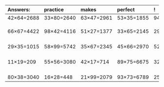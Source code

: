 | Answers: | practice | makes | perfect | ! |
| :--- | :--- | :--- | :--- | :--- |
| 42×64=2688 | 33×80=2640 | 63×47=2961 | 53×35=1855 | 94×30=2820 | 
|   |   |   |   |   | 
|   |   |   |   |   | 
|   |   |   |   |   | 
| 66×67=4422 | 98×42=4116 | 51×27=1377 | 33×65=2145 | 29×66=1914 | 
|   |   |   |   |   | 
|   |   |   |   |   | 
|   |   |   |   |   | 
|   |   |   |   |   | 
| 29×35=1015 | 58×99=5742 | 35×67=2345 | 45×66=2970 | 52×98=5096 | 
|   |   |   |   |   | 
|   |   |   |   |   | 
|   |   |   |   |   | 
|   |   |   |   |   | 
| 11×19=209 | 55×56=3080 | 42×17=714 | 89×75=6675 | 32×47=1504 | 
|   |   |   |   |   | 
|   |   |   |   |   | 
|   |   |   |   |   | 
|   |   |   |   |   | 
| 80×38=3040 | 16×28=448 | 21×99=2079 | 93×73=6789 | 25×79=1975 | 
